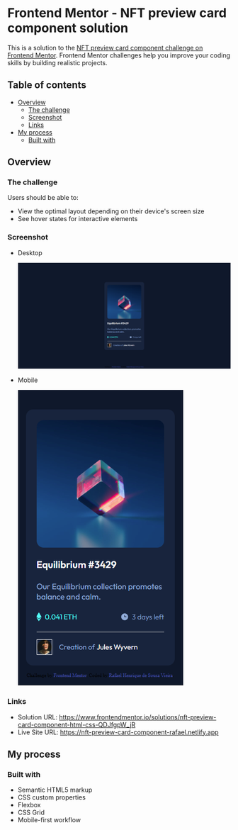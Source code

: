 # Frontend Mentor - NFT preview card component solution

This is a solution to the [NFT preview card component challenge on Frontend Mentor](https://www.frontendmentor.io/challenges/nft-preview-card-component-SbdUL_w0U). Frontend Mentor challenges help you improve your coding skills by building realistic projects. 

## Table of contents

- [Overview](#overview)
  - [The challenge](#the-challenge)
  - [Screenshot](#screenshot)
  - [Links](#links)
- [My process](#my-process)
  - [Built with](#built-with)

## Overview

### The challenge

Users should be able to:

- View the optimal layout depending on their device's screen size
- See hover states for interactive elements

### Screenshot
  - Desktop
  
    ![](/images/desktop.png)
    
  - Mobile
  
    ![](/images/mobile.png)

### Links

- Solution URL: https://www.frontendmentor.io/solutions/nft-preview-card-component-html-css-QDJfgpW_jR
- Live Site URL: https://nft-preview-card-component-rafael.netlify.app

## My process

### Built with

- Semantic HTML5 markup
- CSS custom properties
- Flexbox
- CSS Grid
- Mobile-first workflow
